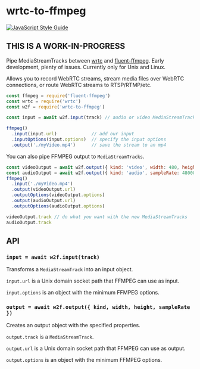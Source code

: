 # wrtc-to-ffmpeg

[![JavaScript Style Guide](https://img.shields.io/badge/code_style-standard-brightgreen.svg)](https://standardjs.com)

## THIS IS A WORK-IN-PROGRESS

Pipe MediaStreamTracks between [wrtc](https://github.com/node-webrtc/node-webrtc) and [fluent-ffmpeg](https://github.com/fluent-ffmpeg/node-fluent-ffmpeg). Early development, plenty of issues. Currently only for Unix and Linux.

Allows you to record WebRTC streams, stream media files over WebRTC connections, or route WebRTC streams to RTSP/RTMP/etc.

```javascript
const ffmpeg = require('fluent-ffmpeg')
const wrtc = require('wrtc')
const w2f = require('wrtc-to-ffmpeg')

const input = await w2f.input(track) // audio or video MediaStreamTrack

ffmpeg()
  .input(input.url)             // add our input
  .inputOptions(input.options)  // specify the input options
  .output('./myVideo.mp4')      // save the stream to an mp4
```

You can also pipe FFMPEG output to `MediaStreamTracks`.

```javascript
const videoOutput = await w2f.output({ kind: 'video', width: 480, height: 360 })
const audioOutput = await w2f.output({ kind: 'audio', sampleRate: 48000 })
ffmpeg()
  .input('./myVideo.mp4')
  .output(videoOutput.url)
  .outputOptions(videoOutput.options)
  .output(audioOutput.url)
  .outputOptions(audioOutput.options)

videoOutput.track // do what you want with the new MediaStreamTracks
audioOutput.track
```

## API
### `input = await w2f.input(track)`

Transforms a `MediaStreamTrack` into an input object.

`input.url` is a Unix domain socket path that FFMPEG can use as input.

`input.options` is an object with the minimum FFMPEG options.

### `output = await w2f.output({ kind, width, height, sampleRate })`

Creates an output object with the specified properties.

`output.track` is a `MediaStreamTrack`.

`output.url` is a Unix domain socket path that FFMPEG can use as output.

`output.options` is an object with the minimum FFMPEG options.
